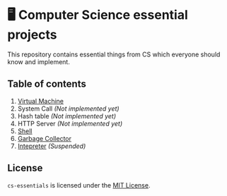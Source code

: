 # :desktop_computer: Computer Science essential projects
This repository contains essential things from CS which everyone should know and implement.

## Table of contents 
1. [Virtual Machine](/virtual-machine)
1. System Call *(Not implemented yet)*
1. Hash table *(Not implemented yet)*
1. HTTP Server *(Not implemented yet)*
1. [Shell](/shell)
1. [Garbage Collector](/garbage-collector)
1. [Intepreter](/interpreter) *(Suspended)*

## License
`cs-essentials` is licensed under the [MIT License](/LICENSE).
